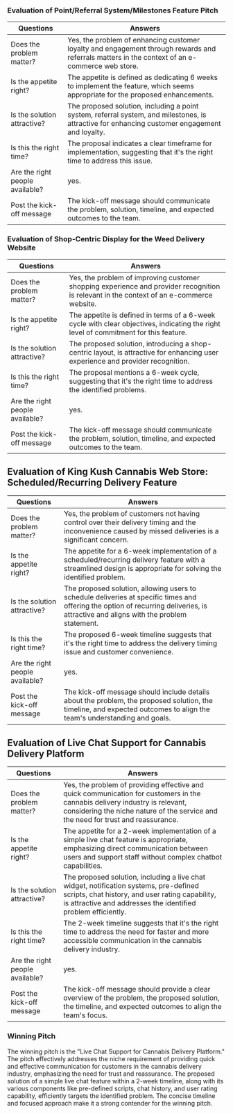 ### Evaluation of Point/Referral System/Milestones Feature Pitch

| Questions                  | Answers |
| -------------------------- | ------- |
| Does the problem matter?  | Yes, the problem of enhancing customer loyalty and engagement through rewards and referrals matters in the context of an e-commerce web store. |
| Is the appetite right?     | The appetite is defined as dedicating 6 weeks to implement the feature, which seems appropriate for the proposed enhancements. |
| Is the solution attractive? | The proposed solution, including a point system, referral system, and milestones, is attractive for enhancing customer engagement and loyalty. |
| Is this the right time?    | The proposal indicates a clear timeframe for implementation, suggesting that it's the right time to address this issue. |
| Are the right people available? | yes. |
| Post the kick-off message  | The kick-off message should communicate the problem, solution, timeline, and expected outcomes to the team. |

### Evaluation of Shop-Centric Display for the Weed Delivery Website

| Questions                  | Answers |
| -------------------------- | ------- |
| Does the problem matter?  | Yes, the problem of improving customer shopping experience and provider recognition is relevant in the context of an e-commerce website. |
| Is the appetite right?     | The appetite is defined in terms of a 6-week cycle with clear objectives, indicating the right level of commitment for this feature. |
| Is the solution attractive? | The proposed solution, introducing a shop-centric layout, is attractive for enhancing user experience and provider recognition. |
| Is this the right time?    | The proposal mentions a 6-week cycle, suggesting that it's the right time to address the identified problems. |
| Are the right people available? | yes. |
| Post the kick-off message  | The kick-off message should communicate the problem, solution, timeline, and expected outcomes to the team. |

## Evaluation of King Kush Cannabis Web Store: Scheduled/Recurring Delivery Feature

| Questions                  | Answers |
| -------------------------- | ------- |
| Does the problem matter?  | Yes, the problem of customers not having control over their delivery timing and the inconvenience caused by missed deliveries is a significant concern. |
| Is the appetite right?     | The appetite for a 6-week implementation of a scheduled/recurring delivery feature with a streamlined design is appropriate for solving the identified problem. |
| Is the solution attractive? | The proposed solution, allowing users to schedule deliveries at specific times and offering the option of recurring deliveries, is attractive and aligns with the problem statement. |
| Is this the right time?    | The proposed 6-week timeline suggests that it's the right time to address the delivery timing issue and customer convenience. |
| Are the right people available? |yes.  |
| Post the kick-off message  | The kick-off message should include details about the problem, the proposed solution, the timeline, and expected outcomes to align the team's understanding and goals. |

## Evaluation of Live Chat Support for Cannabis Delivery Platform

| Questions                  | Answers |
| -------------------------- | ------- |
| Does the problem matter?  | Yes, the problem of providing effective and quick communication for customers in the cannabis delivery industry is relevant, considering the niche nature of the service and the need for trust and reassurance. |
| Is the appetite right?     | The appetite for a 2-week implementation of a simple live chat feature is appropriate, emphasizing direct communication between users and support staff without complex chatbot capabilities. |
| Is the solution attractive? | The proposed solution, including a live chat widget, notification systems, pre-defined scripts, chat history, and user rating capability, is attractive and addresses the identified problem efficiently. |
| Is this the right time?    | The 2-week timeline suggests that it's the right time to address the need for faster and more accessible communication in the cannabis delivery industry. |
| Are the right people available? | yes.  |
| Post the kick-off message  | The kick-off message should provide a clear overview of the problem, the proposed solution, the timeline, and expected outcomes to align the team's focus. |

### Winning Pitch

The winning pitch is the "Live Chat Support for Cannabis Delivery Platform." The pitch effectively addresses the niche requirement of providing quick and effective communication for customers in the cannabis delivery industry, emphasizing the need for trust and reassurance. The proposed solution of a simple live chat feature within a 2-week timeline, along with its various components like pre-defined scripts, chat history, and user rating capability, efficiently targets the identified problem. The concise timeline and focused approach make it a strong contender for the winning pitch.